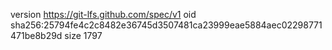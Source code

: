 version https://git-lfs.github.com/spec/v1
oid sha256:25794fe4c2c8482e36745d3507481ca23999eae5884aec02298771471be8b29d
size 1797
